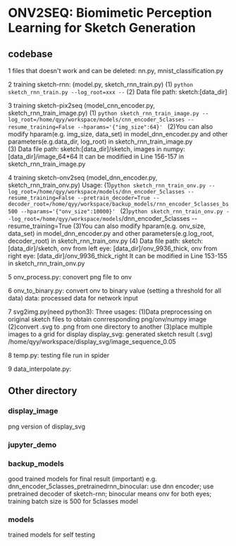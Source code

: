 ONV2SEQ: Biomimetic Perception Learning for Sketch Generation 
=============================================================
## codebase
  1 files that doesn't work and can be deleted: nn.py, mnist_classification.py

  2 training sketch-rnn: (model.py, sketch_rnn_train.py)
	(1) ```python sketch_rnn_train.py --log_root=xxx --```
	(2) Data file path: sketch:[data_dir]

  3 training sketch-pix2seq (model_cnn_encoder.py, sketch_rnn_train_image.py)
        (1) ```python sketch_rnn_train_image.py --log_root=/home/qyy/workspace/models/cnn_encoder_5classes --resume_training=False --hparams='{"img_size":64}' ```
	(2)You can also modify hparam(e.g. img_size, data_set) in model_dnn_encoder.py and other parameters(e.g.data_dir, log_root) in sketch_rnn_train_image.py  
	(3) Data file path: sketch:[data_dir]/sketch, images in numpy: [data_dir]/image_64*64
 	    It can be modified in Line 156-157 in sketch_rnn_train_image.py

  4 training sketch-onv2seq (model_dnn_encoder.py, sketch_rnn_train_onv.py)
       Usage: 
	(1)```python sketch_rnn_train_onv.py --log_root=/home/qyy/workspace/models/dnn_encoder_5classes --resume_training=False --pretrain_decoder=True --decoder_root=/home/qyy/workspace/backup_models/rnn_encoder_5classes_bs500 --hparams='{"onv_size":10000}' ```
	(2)``` python sketch_rnn_train_onv.py --log_root=/home/qyy/workspace/models ```/dnn_encoder_5classes --resume_training=True
	(3)You can also modify hparam(e.g. onv_size, data_set) in model_dnn_encoder.py and other parameters(e.g.log_root, decoder_root) in sketch_rnn_train_onv.py
	(4) Data file path: sketch:[data_dir]/sketch, onv from left eye: [data_dir]/onv_9936_thick, onv from right eye: [data_dir]/onv_9936_thick_right
         It can be modified in Line 153-155 in sketch_rnn_train_onv.py 
  
  5 onv_process.py: conovert png file to onv

  6 onv_to_binary.py: convert onv to binary value (setting a threshold for all data)
data: processed data for network input

  7 svg2img.py(need python3): 
    Three usages:
    (1)Data preprocessing on original sketch files to obtain conrresponding png/onv/numpy image
    (2)convert .svg to .png from one directory to another
    (3)place multiple images to a grid for display
display_svg: generated sketch result (.svg)
  /home/qyy/workspace/display_svg/image_sequence_0.05  

  8 temp.py: testing file run in spider

  9 data_interpolate.py: 

## Other directory 
### display_image
png version of display_svg
### jupyter_demo
### backup_models
 good trained models for final result (important)
   e.g. dnn_encoder_5classes_pretrainedrnn_binocular: use dnn encoder; use pretrained decoder of sketch-rnn; binocular means onv for both eyes; training batch size is 500 for 5classes model

### models
 trained models for self testing



